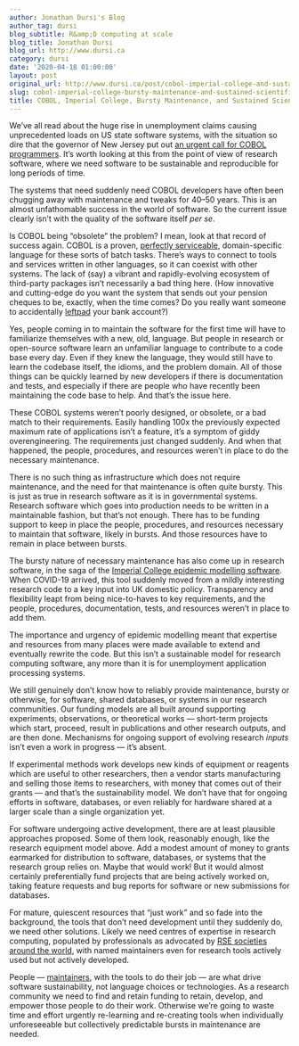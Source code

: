 ```yaml
---
author: Jonathan Dursi's Blog
author_tag: dursi
blog_subtitle: R&amp;D computing at scale
blog_title: Jonathan Dursi
blog_url: http://www.dursi.ca
category: dursi
date: '2020-04-18 01:00:00'
layout: post
original_url: http://www.dursi.ca/post/cobol-imperial-college-and-sustained-scientific-softare.html
slug: cobol-imperial-college-bursty-maintenance-and-sustained-scientific-software
title: COBOL, Imperial College, Bursty Maintenance, and Sustained Scientific Software
---
```


<p>We’ve all read about the huge rise in unemployment claims causing
unprecedented loads on US state software systems, with the situation
so dire that the governor of New Jersey put out <a href="https://qz.com/1832988/covid-19-results-in-new-jersey-desperately-needing-cobol-coders/">an urgent call
for COBOL programmers</a>.
It’s worth looking at this from the point of view of research
software, where we need software to be sustainable and reproducible
for long periods of time.</p>


<p>The systems that need suddenly need COBOL developers have often
been chugging away with maintenance and tweaks for 40–50
years.  This is an almost unfathomable success in the world of
software. So the current issue clearly isn’t with the quality of
the software itself <em>per se</em>.</p>


<p>Is COBOL being “obsolete” the problem?  I mean, look
at that record of success again.  COBOL is a proven, <a href="https://hackernoon.com/i-took-a-cobol-course-and-it-wasnt-the-worst-z1ba3yrp">perfectly
serviceable</a>,
domain-specific language for these sorts of batch tasks. There’s
ways to connect to tools and services written in other languages,
so it can coexist with other systems.  The lack of (say) a vibrant and
rapidly-evolving ecosystem of third-party packages isn’t necessarily
a bad thing here. (How innovative and cutting-edge do you want the
system that sends out your pension cheques to be, exactly, when the
time comes? Do you really want someone to accidentally
<a href="https://qz.com/646467/how-one-programmer-broke-the-internet-by-deleting-a-tiny-piece-of-code/">leftpad</a>
your bank account?)</p>


<p>Yes, people coming in to maintain the software for the first time
will have to familiarize themselves with a new, old, language.  But
people in research or open-source software learn an unfamiliar language to
contribute to a code base every day. Even if they knew the language,
they would still have to learn the codebase itself, the idioms, and
the problem domain. All of those things can be quickly learned by
new developers if there is documentation and tests, and especially
if there are people who have recently been maintaining the code
base to help.  And that’s the issue here.</p>


<p>These COBOL systems weren’t poorly designed, or obsolete, or a bad
match to their requirements.  Easily handling 100x the previously
expected maximum rate of applications isn’t a feature, it’s a symptom
of giddy overengineering.  The requirements just changed suddenly.
And when that happened, the people, procedures, and resources weren’t
in place to do the necessary maintenance.</p>


<p>There is no such thing as infrastructure which does not require
maintenance, and the need for that maintenance is often quite bursty.
This is just as true in research software as it is in governmental
systems.  Research software which goes into production needs to be
written in a maintainable fashion, but that’s not enough.  There
has to be funding support to keep in place the people, procedures,
and resources necessary to maintain that software, likely in bursts.
And those resources have to remain in place between bursts.</p>


<p>The bursty nature of necessary maintenance has also come up in
research software, in the saga of the <a href="https://twitter.com/neil_ferguson/status/1241835454707699713">Imperial College epidemic
modelling
software</a>.
When COVID-19 arrived, this tool suddenly moved from a mildly
interesting research code to a key input into UK domestic policy.
Transparency and flexibility leapt from being nice-to-haves to key
requirements, and the people, procedures, documentation, tests, and
resources weren’t in place to add them.</p>


<p>The importance and urgency of epidemic modelling meant that expertise
and resources from many places were made available to extend and
eventually rewrite the code. But this isn’t a sustainable model for
research computing software, any more than it is for unemployment
application processing systems.</p>


<p>We still genuinely don’t know how to reliably provide maintenance, bursty
or otherwise, for software, shared databases, or systems in
our research communities.  Our funding models are all built around
supporting experiments, observations, or theoretical works —
short-term projects which start, proceed, result in publications
and other research outputs, and are then done.  Mechanisms for ongoing support of evolving
research <em>inputs</em> isn’t even a work in progress — it’s absent.</p>


<p>If experimental methods work develops new kinds of equipment or
reagents which are useful to other researchers, then a vendor starts
manufacturing and selling those items to researchers, with money
that comes out of their grants — and that’s the sustainability
model.  We don’t have that for ongoing efforts in software, databases,
or even reliably for hardware shared at a larger scale than a single
organization yet.</p>


<p>For software undergoing active development, there are at least
plausible approaches proposed.  Some of them look,
reasonably enough, like the research equipment model above.  Add a
modest amount of money to grants earmarked for distribution to
software, databases, or systems that the research group relies on.
Maybe that would work!  But it would almost certainly preferentially
fund projects that are being actively worked on, taking feature
requests and bug reports for software or new submissions for
databases.</p>


<p>For mature, quiescent resources that “just work” and
so fade into the background, the tools that don’t need development
until they suddenly do, we need other solutions.  Likely we need
centres of expertise in research computing, populated by professionals
as advocated by <a href="https://society-rse.org">RSE societies</a> <a href="https://us-rse.org">around
the world</a>, with named maintainers even for
research tools actively used but not actively developed.</p>


<p>People —
<a href="https://bssw.io/blog_posts/maintainers-drive-software-sustainability">maintainers</a>,
with the tools to do their job — are what drive software
sustainability, not language choices or technologies.  As a research
community we need to find and retain funding to retain, develop,
and empower those people to do their work.  Otherwise we’re going
to waste time and effort urgently re-learning and re-creating tools
when individually unforeseeable but collectively predictable bursts
in maintenance are needed.</p>